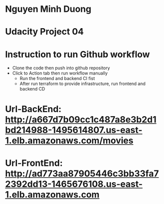 # Nguyen Minh Duong 
# Udacity Project 04
# Instruction to run Github workflow

- Clone the code then push into github repository
- Click to Action tab then run workflow manually
   + Run the frontend and backend CI fist
   + After run terraform to provide infrastructure, run frontend and backend CD

# Url-BackEnd: http://a667d7b09cc1c487a8e3b2d1bd214988-1495614807.us-east-1.elb.amazonaws.com/movies
# Url-FrontEnd: http://ad773aa87905446c3bb33fa72392dd13-1465676108.us-east-1.elb.amazonaws.com